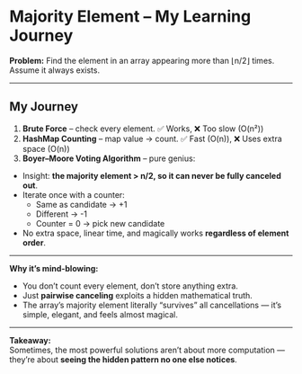 ﻿# Majority Element – My Learning Journey

**Problem:** Find the element in an array appearing more than ⌊n/2⌋ times. Assume it always exists.

---

## My Journey

1. **Brute Force** – check every element. ✅ Works, ❌ Too slow (O(n²))  
2. **HashMap Counting** – map value → count. ✅ Fast (O(n)), ❌ Uses extra space (O(n))  
3. **Boyer–Moore Voting Algorithm** – pure genius:

- Insight: **the majority element > n/2, so it can never be fully canceled out**.  
- Iterate once with a counter:  
  - Same as candidate → +1  
  - Different → -1  
  - Counter = 0 → pick new candidate  
- No extra space, linear time, and magically works **regardless of element order**.

---

**Why it’s mind-blowing:**  
- You don’t count every element, don’t store anything extra.  
- Just **pairwise canceling** exploits a hidden mathematical truth.  
- The array’s majority element literally “survives” all cancellations — it’s simple, elegant, and feels almost magical.  

---

**Takeaway:**  
Sometimes, the most powerful solutions aren’t about more computation — they’re about **seeing the hidden pattern no one else notices**.
